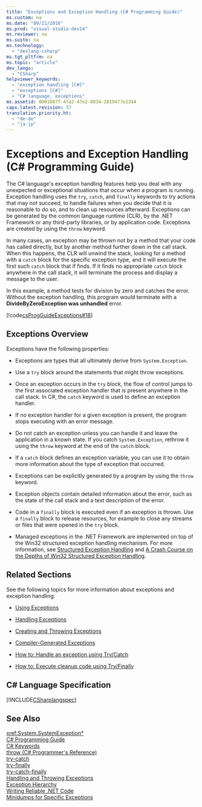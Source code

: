 ```yaml
---
title: "Exceptions and Exception Handling (C# Programming Guide)"
ms.custom: na
ms.date: "09/22/2016"
ms.prod: "visual-studio-dev14"
ms.reviewer: na
ms.suite: na
ms.technology: 
  - "devlang-csharp"
ms.tgt_pltfrm: na
ms.topic: "article"
dev_langs: 
  - "CSharp"
helpviewer_keywords: 
  - "exception handling [C#]"
  - "exceptions [C#]"
  - "C# language, exceptions"
ms.assetid: 0001887f-4fa2-47e2-8034-2819477e2344
caps.latest.revision: 37
translation.priority.ht: 
  - "de-de"
  - "ja-jp"
---
```

# Exceptions and Exception Handling (C# Programming Guide)
The C# language's exception handling features help you deal with any unexpected or exceptional situations that occur when a program is running. Exception handling uses the `try`, `catch`, and `finally` keywords to try actions that may not succeed, to handle failures when you decide that it is reasonable to do so, and to clean up resources afterward. Exceptions can be generated by the common language runtime (CLR), by the .NET Framework or any third-party libraries, or by application code. Exceptions are created by using the `throw` keyword.  
  
 In many cases, an exception may be thrown not by a method that your code has called directly, but by another method further down in the call stack. When this happens, the CLR will unwind the stack, looking for a method with a `catch` block for the specific exception type, and it will execute the first such `catch` block that if finds. If it finds no appropriate `catch` block anywhere in the call stack, it will terminate the process and display a message to the user.  
  
 In this example, a method tests for division by zero and catches the error. Without the exception handling, this program would terminate with a **DivideByZeroException was unhandled** error.  
  
 [!code[csProgGuideExceptions#18](../VS_csharp/codesnippet/CSharp/exceptions-and-exception-handling--csharp-programming-guide-_1.cs)]  
  
## Exceptions Overview  
 Exceptions have the following properties:  
  
-   Exceptions are types that all ultimately derive from `System.Exception`.  
  
-   Use a `try` block around the statements that might throw exceptions.  
  
-   Once an exception occurs in the `try` block, the flow of control jumps to the first associated exception handler that is present anywhere in the call stack. In C#, the `catch` keyword is used to define an exception handler.  
  
-   If no exception handler for a given exception is present, the program stops executing with an error message.  
  
-   Do not catch an exception unless you can handle it and leave the application in a known state. If you catch `System.Exception`, rethrow it using the `throw` keyword at the end of the `catch` block.  
  
-   If a `catch` block defines an exception variable, you can use it to obtain more information about the type of exception that occurred.  
  
-   Exceptions can be explicitly generated by a program by using the `throw` keyword.  
  
-   Exception objects contain detailed information about the error, such as the state of the call stack and a text description of the error.  
  
-   Code in a `finally` block is executed even if an exception is thrown. Use a `finally` block to release resources, for example to close any streams or files that were opened in the `try` block.  
  
-   Managed exceptions in the .NET Framework are implemented on top of the Win32 structured exception handling mechanism. For more information, see [Structured Exception Handling](../VS_csharp/structured-exception-handling--c-c---.md) and [A Crash Course on the Depths of Win32 Structured Exception Handling](http://go.microsoft.com/fwlink/?LinkId=119654).  
  
## Related Sections  
 See the following topics for more information about exceptions and exception handling:  
  
-   [Using Exceptions](../VS_csharp/using-exceptions--csharp-programming-guide-.md)  
  
-   [Handling Exceptions](../VS_csharp/exception-handling--csharp-programming-guide-.md)  
  
-   [Creating and Throwing Exceptions](../VS_csharp/creating-and-throwing-exceptions--csharp-programming-guide-.md)  
  
-   [Compiler-Generated Exceptions](../VS_csharp/compiler-generated-exceptions--csharp-programming-guide-.md)  
  
-   [How to: Handle an exception using Try/Catch](../VS_csharp/how-to--handle-an-exception-using-try-catch--csharp-programming-guide-.md)  
  
-   [How to: Execute cleanup code using Try/Finally](../VS_csharp/how-to--execute-cleanup-code-using-finally--csharp-programming-guide-.md)  
  
## C# Language Specification  
 [!INCLUDE[CSharplangspec](../VS_csharp/includes/csharplangspec_md.md)]  
  
## See Also  
 <xref:System.SystemException*>   
 [C# Programming Guide](../VS_csharp/csharp-programming-guide.md)   
 [C# Keywords](../VS_csharp/csharp-keywords.md)   
 [throw (C# Programmer's Reference)](../VS_csharp/throw--csharp-reference-.md)   
 [try-catch](../VS_csharp/try-catch--csharp-reference-.md)   
 [try-finally](../VS_csharp/try-finally--csharp-reference-.md)   
 [try-catch-finally](../VS_csharp/try-catch-finally--csharp-reference-.md)   
 [Handling and Throwing Exceptions](assetId:///f99a1d29-a2a8-47af-9707-9909f9010735)   
 [Exception Hierarchy](assetId:///f7d68675-be06-40fb-a555-05f0c5a6f66b)   
 [Writing Reliable .NET Code](http://go.microsoft.com/fwlink/?LinkId=112400)   
 [Minidumps for Specific Exceptions](http://go.microsoft.com/fwlink/?LinkId=112408)